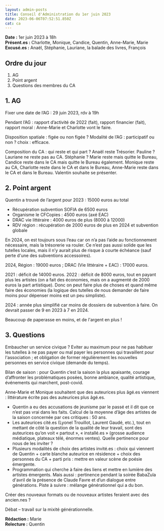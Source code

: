 ```yaml
---
layout: admin-posts
title: Conseil d'Administration du 1er juin 2023
date: 2023-06-06T07:52:51.850Z
cat: ca
---
```

**Date :** 1er juin 2023 à 18h  
**Présent.es :** Charlotte, Monique, Candice, Quentin, Anne-Marie, Marie   
**Excusé.es :** Anaël, Stéphanie, Lauriane, la balade des livres, François 

## Ordre du jour 
1. AG
2. Point argent
3. Questions des membres du CA

## 1. AG

Fixer une date de l’AG : 29 juin 2023, rdv à 19h

Pendant l’AG : rapport d’activité de 2022 (fait), rapport financier (fait), rapport moral : Anne-Marie et Charlotte vont le faire.

Disposition spatiale : figée ou non figée ? Modalité de l’AG : participatif ou non ? choix : efficace.

Composition du CA : qui reste et qui part ? Anaël reste Trésorier. Pauline ? Lauriane ne reste pas au CA. Stéphanie ? Marie reste mais quitte le Bureau, Candice reste dans le CA mais quitte le Bureau également. Monique reste au CA, Charlotte reste dans le CA et dans le Bureau, Anne-Marie reste dans le CA et dans le Bureau. Valentin souhaite se présenter. 

## 2. Point argent
 
Quentin a trouvé de l’argent pour 2023 : 15000 euros au total

- Récupération subvention SOFIA de 6500 euros
- Organisme le CFCopies : 4500 euros (axé EAC)
- DRAC vie littéraire : 4000 euros de plus (8000 à 12000)
- RDV région : récupération de 2000 euros de plus en 2024 et subvention globale

En 2024, on est toujours sous l’eau car on n’a pas l’aide au fonctionnement nécessaire, mais la trésorerie va rouler. Ce n’est pas aussi solide que les tutelles locales, mais il n’y aurait plus de risque à courte échéance (sauf perte d'une des subventions accessoires). 

2024, Région : 19000 euros ; DRAC (Vie littéraire + EAC) : 17000 euros.

2021 : déficit de 14000 euros. 2022 : déficit de 8000 euros, tout en payant plus les artistes (on a fait des économies, mais on a augmenté de 2000 euros la part artistique). Donc on peut faire plus de choses et quand même faire des économies (la logique des tutelles de nous demander de faire moins pour dépenser moins est un peu simpliste).

2024 : année plus simplifié car moins de dossiers de subvention à faire. On devrait passer de 9 en 2023 à 7 en 2024. 

Beaucoup de paperasse en moins, et de l'argent en plus ! 

## 3. Questions

Embaucher un service civique ? Eviter au maximum pour ne pas habituer les tutelles à ne pas payer ou mal payer les personnes qui travaillent pour l'association ; et obligation de former régulièrement les nouvelles personnes en service civique (demande du temps).

Bilan de saison : pour Quentin c’est la saison la plus apaisante, courage d’affronter les problématiques posées, bonne ambiance, qualité artistique, événements qui marchent, post-covid. 

Anne-Marie et Monique souhaitent que des auteurices plus âgé.es viennent :  littérature écrite pas des auteurices plus âgé.es. 

- Quentin a eu des accusations de jeunisme par le passé et il dit que ce n’est pas vrai dans les faits. Calcul de la moyenne d’âge des artistes de la saison concernée par ces critiques : 50 ans. 
- Les auteurices cité.es (Lyonel Trouillot, Laurent Gaudé, etc.), tout en mettant de côté la question de la qualité de leur travail, sont des auteurices qu’on voit « partout », « installé.es » (grosse audience médiatique, plateaux télé, énormes ventes). Quelle pertinence pour nous de les inviter ? 
- Plusieurs modalités de choix des artistes invité.es : choix qui viennent de Quentin + carte blanche auteurice en résidence + choix des personnes du CA + parti pris : mettre en valeur scène de poésie émergente. 
- Programmation qui cherche à faire des liens et mettre en lumière des artistes émergents. Mais aussi : pertinence pendant la soirée BabaZula d'avril de la présence de Claude Favre et d’un dialogue entre générations. Piste à suivre : mélange générationnel qui a du bon. 

Créer des nouveaux formats ou de nouveaux artistes feraient avec des ancien.nes ? 

Débat – travail sur la mixité générationnelle.

**Rédaction :** Marie  
**Relecture :** Quentin
